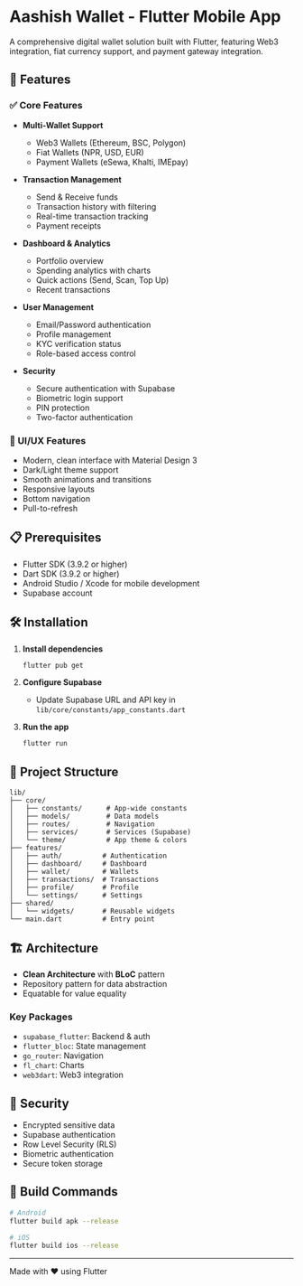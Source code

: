 # Aashish Wallet - Flutter Mobile App

A comprehensive digital wallet solution built with Flutter, featuring Web3 integration, fiat currency support, and payment gateway integration.

## 🚀 Features

### ✅ Core Features
- **Multi-Wallet Support**
  - Web3 Wallets (Ethereum, BSC, Polygon)
  - Fiat Wallets (NPR, USD, EUR)
  - Payment Wallets (eSewa, Khalti, IMEpay)

- **Transaction Management**
  - Send & Receive funds
  - Transaction history with filtering
  - Real-time transaction tracking
  - Payment receipts

- **Dashboard & Analytics**
  - Portfolio overview
  - Spending analytics with charts
  - Quick actions (Send, Scan, Top Up)
  - Recent transactions

- **User Management**
  - Email/Password authentication
  - Profile management
  - KYC verification status
  - Role-based access control

- **Security**
  - Secure authentication with Supabase
  - Biometric login support
  - PIN protection
  - Two-factor authentication

### 🎨 UI/UX Features
- Modern, clean interface with Material Design 3
- Dark/Light theme support
- Smooth animations and transitions
- Responsive layouts
- Bottom navigation
- Pull-to-refresh

## 📋 Prerequisites

- Flutter SDK (3.9.2 or higher)
- Dart SDK (3.9.2 or higher)
- Android Studio / Xcode for mobile development
- Supabase account

## 🛠️ Installation

1. **Install dependencies**
   ```bash
   flutter pub get
   ```

2. **Configure Supabase**
   - Update Supabase URL and API key in `lib/core/constants/app_constants.dart`

3. **Run the app**
   ```bash
   flutter run
   ```

## 📁 Project Structure

```
lib/
├── core/
│   ├── constants/      # App-wide constants
│   ├── models/         # Data models
│   ├── routes/         # Navigation
│   ├── services/       # Services (Supabase)
│   └── theme/          # App theme & colors
├── features/
│   ├── auth/          # Authentication
│   ├── dashboard/     # Dashboard
│   ├── wallet/        # Wallets
│   ├── transactions/  # Transactions
│   ├── profile/       # Profile
│   └── settings/      # Settings
├── shared/
│   └── widgets/       # Reusable widgets
└── main.dart          # Entry point
```

## 🏗️ Architecture

- **Clean Architecture** with **BLoC** pattern
- Repository pattern for data abstraction
- Equatable for value equality

### Key Packages
- `supabase_flutter`: Backend & auth
- `flutter_bloc`: State management
- `go_router`: Navigation
- `fl_chart`: Charts
- `web3dart`: Web3 integration

## 🔐 Security

- Encrypted sensitive data
- Supabase authentication
- Row Level Security (RLS)
- Biometric authentication
- Secure token storage

## 📱 Build Commands

```bash
# Android
flutter build apk --release

# iOS
flutter build ios --release
```

---

Made with ❤️ using Flutter
